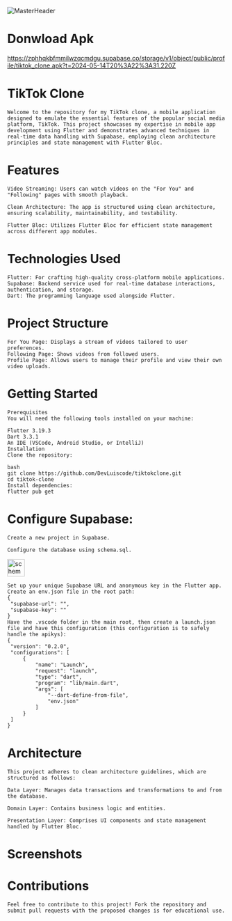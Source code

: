 ![MasterHeader](https://zphhqkbfmmilwzqcmdgu.supabase.co/storage/v1/object/public/profile/tiktokclone.webp)
# Donwload Apk 
<a>https://zphhqkbfmmilwzqcmdgu.supabase.co/storage/v1/object/public/profile/tiktok_clone.apk?t=2024-05-14T20%3A22%3A31.220Z<a/>
# TikTok Clone
    Welcome to the repository for my TikTok clone, a mobile application designed to emulate the essential features of the popular social media platform, TikTok. This project showcases my expertise in mobile app development using Flutter and demonstrates advanced techniques in real-time data handling with Supabase, employing clean architecture principles and state management with Flutter Bloc.

# Features

    Video Streaming: Users can watch videos on the "For You" and "Following" pages with smooth playback.

    Clean Architecture: The app is structured using clean architecture, ensuring scalability, maintainability, and testability.

    Flutter Bloc: Utilizes Flutter Bloc for efficient state management across different app modules.

# Technologies Used
    Flutter: For crafting high-quality cross-platform mobile applications.
    Supabase: Backend service used for real-time database interactions, authentication, and storage.
    Dart: The programming language used alongside Flutter.
# Project Structure
    For You Page: Displays a stream of videos tailored to user preferences.
    Following Page: Shows videos from followed users.
    Profile Page: Allows users to manage their profile and view their own video uploads.

# Getting Started
    Prerequisites
    You will need the following tools installed on your machine:

    Flutter 3.19.3
    Dart 3.3.1
    An IDE (VSCode, Android Studio, or IntelliJ)
    Installation
    Clone the repository:

    bash
    git clone https://github.com/DevLuiscode/tiktokclone.git
    cd tiktok-clone
    Install dependencies:
    flutter pub get

# Configure Supabase:

    Create a new project in Supabase.

    Configure the database using schema.sql.
<img src="https://zphhqkbfmmilwzqcmdgu.supabase.co/storage/v1/object/public/profile/schemesql.webp" alt="scheme" width="40" height="40"/>
    
    Set up your unique Supabase URL and anonymous key in the Flutter app.
    Create an env.json file in the root path:
    {
     "supabase-url": "",
     "supabase-key": ""
    }
    Have the .vscode folder in the main root, then create a launch.json file and have this configuration (this configuration is to safely handle the apikys):
    {
     "version": "0.2.0",
     "configurations": [
         {
             "name": "Launch",
             "request": "launch",
             "type": "dart",
             "program": "lib/main.dart",
             "args": [
                 "--dart-define-from-file",
                 "env.json"
             ]
         }
     ]
    }


# Architecture
    This project adheres to clean architecture guidelines, which are structured as follows:

    Data Layer: Manages data transactions and transformations to and from the database.

    Domain Layer: Contains business logic and entities.

    Presentation Layer: Comprises UI components and state management handled by Flutter Bloc.

# Screenshots


# Contributions
    Feel free to contribute to this project! Fork the repository and submit pull requests with the proposed changes is for educational use.
